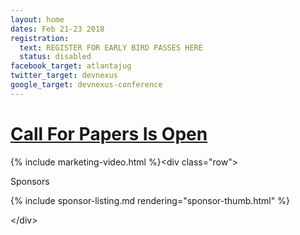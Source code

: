 ```yaml
---
layout: home
dates: Feb 21-23 2018
registration:
  text: REGISTER FOR EARLY BIRD PASSES HERE
  status: disabled
facebook_target: atlantajug
twitter_target: devnexus
google_target: devnexus-conference
---
```



<div class="navbar">
<h1 class="top-intro"><a href="cfp-details.html">Call For Papers Is Open</a></h1>
</div>

{% include marketing-video.html %}&lt;div class="row"&gt;

<div>
      <div class="row featured-header">
        <p>Sponsors</p>
      </div>
      {% include sponsor-listing.md rendering="sponsor-thumb.html" %}
</div>

&lt;/div&gt;